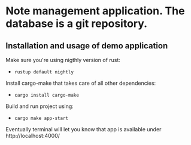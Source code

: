 Note management application. The database is a git repository.
===================

Installation and usage of demo application
--------------

Make sure you're using nigthly version of rust:
- `rustup default nightly`

Install cargo-make that takes care of all other dependencies:
- `cargo install cargo-make`

Build and run project using:
- `cargo make app-start`

Eventually terminal will let you know that app is available under http://localhost:4000/
